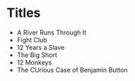 # Titles

- A River Runs Through It
- Fight Club
- 12 Years a Slave
- The Big Short
- 12 Monkeys
- The CUrious Case of Benjamin Button

